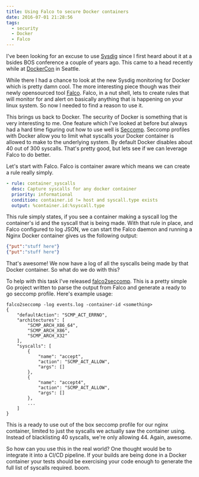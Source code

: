 ```yaml
---
title: Using Falco to secure Docker containers
date: 2016-07-01 21:28:56
tags:
  - security
  - Docker
  - Falco
---
```

I've been looking for an excuse to use [Sysdig](http://www.sysdig.org/) since I first heard about it at a bsides BOS conference a couple of years ago. This came to a head recently while at [DockerCon](http://2016.dockercon.com/) in Seattle.

While there I had a chance to look at the new Sysdig monitoring for Docker which is pretty damn cool. The more interesting piece though was their newly opensourced tool [Falco](http://www.sysdig.org/falco/). Falco, in a nut shell, lets to create rules that will monitor for and alert on basically anything that is happening on your linux system. So now I needed to find a reason to use it.

This brings us back to Docker. The security of Docker is something that is very interesting to me. One feature which I've looked at before but always had a hard time figuring out how to use well is [Seccomp](https://github.com/docker/docker/blob/master/docs/security/seccomp.md). Seccomp profiles with Docker allow you to limit what syscalls your Docker container is allowed to make to the underlying system. By default Docker disables about 40 out of 300 syscalls. That's pretty good, but lets see if we can leverage Falco to do better.

Let's start with Falco. Falco is container aware which means we can create a rule really simply.
```yaml
- rule: container_syscalls
  desc: Capture syscalls for any docker container
  priority: informational
  condition: container.id != host and syscall.type exists
  output: %container.id:%syscall.type
```
This rule simply states, if you see a container making a syscall log the container's id and the syscall that is being made. With that rule in place, and Falco configured to log JSON, we can start the Falco daemon and running a Nginx Docker container gives us the following output:

```json
{"put":"stuff here"}
{"put":"stuff here"}
```

That's awesome! We now have a log of all the syscalls being made by that Docker container. So what do we do with this?

To help with this task I've released [falco2seccomp](https://github.com/nevins-b/falco2seccomp). This is a pretty simple Go project written to parse the output from Falco and generate a ready to go seccomp profile. Here's example usage:

```shell
falco2seccomp -log events.log -container-id <something>
{
    "defaultAction": "SCMP_ACT_ERRNO",
    "architectures": [
        "SCMP_ARCH_X86_64",
        "SCMP_ARCH_X86",
        "SCMP_ARCH_X32"
    ],
    "syscalls": [
        {
            "name": "accept",
            "action": "SCMP_ACT_ALLOW",
            "args": []
        },
        {
            "name": "accept4",
            "action": "SCMP_ACT_ALLOW",
            "args": []
        },
        ...
    ]
}
```

This is a ready to use out of the box seccomp profile for our nginx container, limited to just the syscalls we actually saw the container using. Instead of blacklisting 40 syscalls, we're only allowing 44. Again, awesome.

So how can you use this in the real world? One thought would be to integrate it into a CI/CD pipeline. If your builds are being done in a Docker container your tests should be exercising your code enough to generate the full list of syscalls required. boom.
